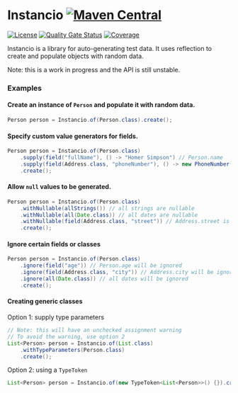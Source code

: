 Instancio [![Maven Central](https://img.shields.io/maven-central/v/org.instancio/instancio.svg)](https://search.maven.org/artifact/org.instancio/instancio/)
=========
[![License](https://img.shields.io/badge/License-Apache_2.0-blue.svg)](https://opensource.org/licenses/Apache-2.0)
[![Quality Gate Status](https://sonarcloud.io/api/project_badges/measure?project=instancio_instancio&metric=alert_status)](https://sonarcloud.io/summary/new_code?id=instancio_instancio)
[![Coverage](https://sonarcloud.io/api/project_badges/measure?project=instancio_instancio&metric=coverage)](https://sonarcloud.io/summary/new_code?id=instancio_instancio)

Instancio is a library for auto-generating test data.
It uses reflection to create and populate objects with random data.

Note: this is a work in progress and the API is still unstable. 

### Examples

#### Create an instance of `Person` and populate it with random data.
```java
Person person = Instancio.of(Person.class).create();
```

#### Specify custom value generators for fields.
```java
Person person = Instancio.of(Person.class)
    .supply(field("fullName"), () -> "Homer Simpson") // Person.name
    .supply(field(Address.class, "phoneNumber"), () -> new PhoneNumber("+1", "123-45-67"))
    .create();
 ``` 

#### Allow `null` values to be generated.

```java
Person person = Instancio.of(Person.class)
    .withNullable(allStrings()) // all strings are nullable
    .withNullable(all(Date.class)) // all dates are nullable
    .withNullable(field(Address.class, "street")) // Address.street is nullable
    .create();
```

#### Ignore certain fields or classes

```java
Person person = Instancio.of(Person.class)
    .ignore(field("age")) // Person.age will be ignored
    .ignore(field(Address.class, "city")) // Address.city will be ignored
    .ignore(all(Date.class)) // all dates will be ignored
    .create();
```

#### Creating generic classes

Option 1: supply type parameters
```java
// Note: this will have an unchecked assignment warning
// To avoid the warning, use option 2
List<Person> person = Instancio.of(List.class)
    .withTypeParameters(Person.class)
    .create();
```

Option 2: using a `TypeToken`

```java
List<Person> person = Instancio.of(new TypeToken<List<Person>>() {}).create();
```
